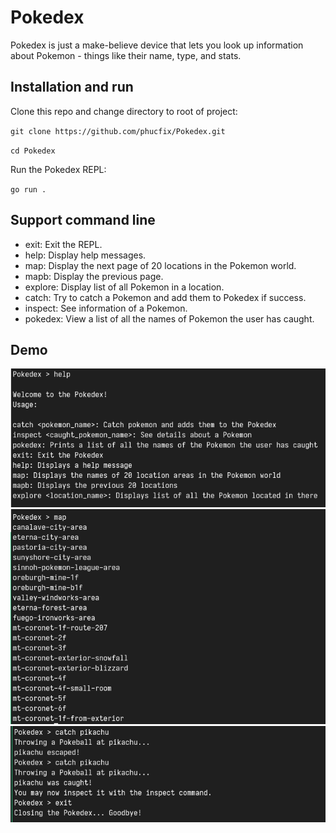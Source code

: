 # Pokedex
Pokedex is just a make-believe device that lets you look up information about Pokemon - things like their name, type, and stats.

## Installation and run
Clone this repo and change directory to root of project:

`git clone https://github.com/phucfix/Pokedex.git`

`cd Pokedex`

Run the Pokedex REPL:

`go run .`

## Support command line
- exit: Exit the REPL.
- help: Display help messages.
- map: Display the next page of 20 locations in the Pokemon world.
- mapb: Display the previous page.
- explore: Display list of all Pokemon in a location.
- catch: Try to catch a Pokemon and add them to Pokedex if success.
- inspect: See information of a Pokemon.
- pokedex: View a list of all the names of Pokemon the user has caught.
## Demo
![Help Command](./assets/help_command.png)
![Map Command](./assets/map_command.png)
![Catch and Exit](./assets/catch_and_exit.png)

